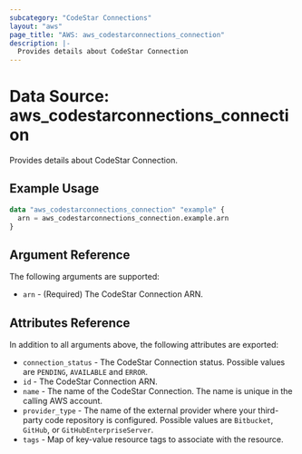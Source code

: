 ```yaml
---
subcategory: "CodeStar Connections"
layout: "aws"
page_title: "AWS: aws_codestarconnections_connection"
description: |-
  Provides details about CodeStar Connection
---
```


# Data Source: aws_codestarconnections_connection

Provides details about CodeStar Connection.

## Example Usage

```terraform
data "aws_codestarconnections_connection" "example" {
  arn = aws_codestarconnections_connection.example.arn
}
```

## Argument Reference

The following arguments are supported:

* `arn` - (Required) The CodeStar Connection ARN.

## Attributes Reference

In addition to all arguments above, the following attributes are exported:

* `connection_status` - The CodeStar Connection status. Possible values are `PENDING`, `AVAILABLE` and `ERROR`.
* `id` - The CodeStar Connection ARN.
* `name` - The name of the CodeStar Connection. The name is unique in the calling AWS account.
* `provider_type` - The name of the external provider where your third-party code repository is configured. Possible values are `Bitbucket`, `GitHub`, or `GitHubEnterpriseServer`.
* `tags` - Map of key-value resource tags to associate with the resource.
